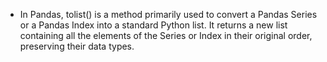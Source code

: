 - In Pandas, tolist() is a method primarily used to convert a Pandas Series or a Pandas Index into a standard Python list. It returns a new list containing all the elements of the Series or Index in their original order, preserving their data types.
